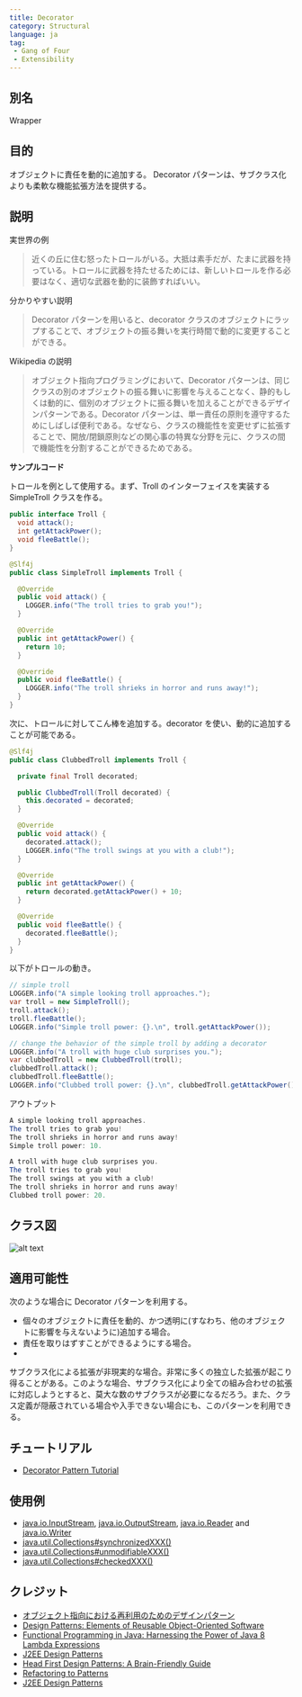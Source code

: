 ```yaml
---
title: Decorator
category: Structural
language: ja
tag:
 - Gang of Four
 - Extensibility
---
```


## 別名

Wrapper

## 目的

オブジェクトに責任を動的に追加する。
Decorator パターンは、サブクラス化よりも柔軟な機能拡張方法を提供する。

## 説明

実世界の例

> 近くの丘に住む怒ったトロールがいる。大抵は素手だが、たまに武器を持っている。トロールに武器を持たせるためには、新しいトロールを作る必要はなく、適切な武器を動的に装飾すればいい。

分かりやすい説明

> Decorator パターンを用いると、decorator クラスのオブジェクトにラップすることで、オブジェクトの振る舞いを実行時間で動的に変更することができる。

Wikipedia の説明

> オブジェクト指向プログラミングにおいて、Decorator
> パターンは、同じクラスの別のオブジェクトの振る舞いに影響を与えることなく、静的もしくは動的に、個別のオブジェクトに振る舞いを加えることができるデザインパターンである。Decorator
> パターンは、単一責任の原則を遵守するためにしばしば便利である。なぜなら、クラスの機能性を変更せずに拡張することで、開放/閉鎖原則などの関心事の特異な分野を元に、クラスの間で機能性を分割することができるためである。

**サンプルコード**

トロールを例として使用する。まず、Troll のインターフェイスを実装する SimpleTroll クラスを作る。

```java
public interface Troll {
  void attack();
  int getAttackPower();
  void fleeBattle();
}

@Slf4j
public class SimpleTroll implements Troll {

  @Override
  public void attack() {
    LOGGER.info("The troll tries to grab you!");
  }

  @Override
  public int getAttackPower() {
    return 10;
  }

  @Override
  public void fleeBattle() {
    LOGGER.info("The troll shrieks in horror and runs away!");
  }
}
```

次に、トロールに対してこん棒を追加する。decorator を使い、動的に追加することが可能である。

```java
@Slf4j
public class ClubbedTroll implements Troll {

  private final Troll decorated;

  public ClubbedTroll(Troll decorated) {
    this.decorated = decorated;
  }

  @Override
  public void attack() {
    decorated.attack();
    LOGGER.info("The troll swings at you with a club!");
  }

  @Override
  public int getAttackPower() {
    return decorated.getAttackPower() + 10;
  }

  @Override
  public void fleeBattle() {
    decorated.fleeBattle();
  }
}
```

以下がトロールの動き。

```java
// simple troll
LOGGER.info("A simple looking troll approaches.");
var troll = new SimpleTroll();
troll.attack();
troll.fleeBattle();
LOGGER.info("Simple troll power: {}.\n", troll.getAttackPower());

// change the behavior of the simple troll by adding a decorator
LOGGER.info("A troll with huge club surprises you.");
var clubbedTroll = new ClubbedTroll(troll);
clubbedTroll.attack();
clubbedTroll.fleeBattle();
LOGGER.info("Clubbed troll power: {}.\n", clubbedTroll.getAttackPower());
```

アウトプット

```java
A simple looking troll approaches.
The troll tries to grab you!
The troll shrieks in horror and runs away!
Simple troll power: 10.

A troll with huge club surprises you.
The troll tries to grab you!
The troll swings at you with a club!
The troll shrieks in horror and runs away!
Clubbed troll power: 20.
```

## クラス図

![alt text](./etc/decorator.urm.png "Decorator pattern class diagram")

## 適用可能性

次のような場合に Decorator パターンを利用する。

* 個々のオブジェクトに責任を動的、かつ透明に(すなわち、他のオブジェクトに影響を与えないように)追加する場合。
* 責任を取りはずすことができるようにする場合。
*
サブクラス化による拡張が非現実的な場合。非常に多くの独立した拡張が起こり得ることがある。このような場合、サブクラス化により全ての組み合わせの拡張に対応しようとすると、莫大な数のサブクラスが必要になるだろう。また、クラス定義が隠蔽されている場合や入手できない場合にも、このパターンを利用できる。

## チュートリアル

* [Decorator Pattern Tutorial](https://www.journaldev.com/1540/decorator-design-pattern-in-java-example)

## 使用例

* [java.io.InputStream](http://docs.oracle.com/javase/8/docs/api/java/io/InputStream.html), [java.io.OutputStream](http://docs.oracle.com/javase/8/docs/api/java/io/OutputStream.html),
  [java.io.Reader](http://docs.oracle.com/javase/8/docs/api/java/io/Reader.html)
  and [java.io.Writer](http://docs.oracle.com/javase/8/docs/api/java/io/Writer.html)
* [java.util.Collections#synchronizedXXX()](http://docs.oracle.com/javase/8/docs/api/java/util/Collections.html#synchronizedCollection-java.util.Collection-)
* [java.util.Collections#unmodifiableXXX()](http://docs.oracle.com/javase/8/docs/api/java/util/Collections.html#unmodifiableCollection-java.util.Collection-)
* [java.util.Collections#checkedXXX()](http://docs.oracle.com/javase/8/docs/api/java/util/Collections.html#checkedCollection-java.util.Collection-java.lang.Class-)

## クレジット

* [オブジェクト指向における再利用のためのデザインパターン](https://www.amazon.co.jp/%E3%82%AA%E3%83%96%E3%82%B8%E3%82%A7%E3%82%AF%E3%83%88%E6%8C%87%E5%90%91%E3%81%AB%E3%81%8A%E3%81%91%E3%82%8B%E5%86%8D%E5%88%A9%E7%94%A8%E3%81%AE%E3%81%9F%E3%82%81%E3%81%AE%E3%83%87%E3%82%B6%E3%82%A4%E3%83%B3%E3%83%91%E3%82%BF%E3%83%BC%E3%83%B3-%E3%82%A8%E3%83%AA%E3%83%83%E3%82%AF-%E3%82%AC%E3%83%B3%E3%83%9E/dp/4797311126)
* [Design Patterns: Elements of Reusable Object-Oriented Software](https://www.amazon.com/gp/product/0201633612/ref=as_li_tl?ie=UTF8&camp=1789&creative=9325&creativeASIN=0201633612&linkCode=as2&tag=javadesignpat-20&linkId=675d49790ce11db99d90bde47f1aeb59)
* [Functional Programming in Java: Harnessing the Power of Java 8 Lambda Expressions](https://www.amazon.com/gp/product/1937785467/ref=as_li_tl?ie=UTF8&camp=1789&creative=9325&creativeASIN=1937785467&linkCode=as2&tag=javadesignpat-20&linkId=7e4e2fb7a141631491534255252fd08b)
* [J2EE Design Patterns](https://www.amazon.com/gp/product/0596004273/ref=as_li_tl?ie=UTF8&camp=1789&creative=9325&creativeASIN=0596004273&linkCode=as2&tag=javadesignpat-20&linkId=48d37c67fb3d845b802fa9b619ad8f31)
* [Head First Design Patterns: A Brain-Friendly Guide](https://www.amazon.com/gp/product/0596007124/ref=as_li_tl?ie=UTF8&camp=1789&creative=9325&creativeASIN=0596007124&linkCode=as2&tag=javadesignpat-20&linkId=6b8b6eea86021af6c8e3cd3fc382cb5b)
* [Refactoring to Patterns](https://www.amazon.com/gp/product/0321213351/ref=as_li_tl?ie=UTF8&camp=1789&creative=9325&creativeASIN=0321213351&linkCode=as2&tag=javadesignpat-20&linkId=2a76fcb387234bc71b1c61150b3cc3a7)
* [J2EE Design Patterns](https://www.amazon.com/gp/product/0596004273/ref=as_li_tl?ie=UTF8&camp=1789&creative=9325&creativeASIN=0596004273&linkCode=as2&tag=javadesignpat-20&linkId=f27d2644fbe5026ea448791a8ad09c94)
